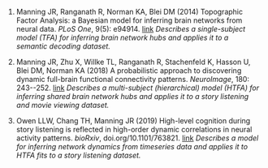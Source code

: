 1. Manning JR, Ranganath R, Norman KA, Blei DM (2014) Topographic Factor Analysis: a Bayesian model for inferring brain networks from neural data.  *PLoS One*, 9(5): e94914.  [link](https://doi.org/10.1371/journal.pone.0094914) *Describes a single-subject model (TFA) for inferring brain network hubs and applies it to a semantic decoding dataset.*

2. Manning JR, Zhu X, Willke TL, Ranganath R, Stachenfeld K, Hasson U, Blei DM, Norman KA (2018) A probabilistic approach to discovering dynamic full-brain functional connectivity patterns.  *NeuroImage*, 180: 243--252. [link](https://www.sciencedirect.com/science/article/abs/pii/S1053811918300715) *Describes a multi-subject (hierarchical) model (HTFA) for inferring shared brain network hubs and applies it to a story listening and movie viewing dataset.*

3. Owen LLW, Chang TH, Manning JR (2019) High-level cognition during story listening is reflected in high-order dynamic correlations in neural activity patterns.  *bioRxiv*, doi.org/10.1101/763821. [link](https://www.biorxiv.org/content/10.1101/763821v1.full.pdf) *Describes a model for inferring network dynamics from timeseries data and applies it to HTFA fits to a story listening dataset.*

